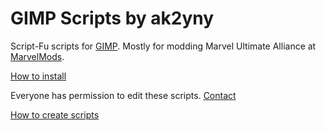 # GIMP Scripts by ak2yny

 Script-Fu scripts for [GIMP](https://www.gimp.org/).
 Mostly for modding Marvel Ultimate Alliance at [MarvelMods](https://marvelmods.com/forum/index.php?topic=10969).
 
 [How to install](https://docs.gimp.org/en/install-script-fu.html)



 Everyone has permission to edit these scripts. [Contact](https://marvelmods.com/forum/index.php?action=profile;u=127742)
 
 [How to create scripts](https://www.youtube.com/watch?v=ZoMMZeT8frM)
 